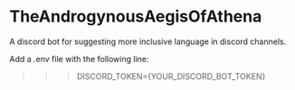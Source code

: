 # TheAndrogynousAegisOfAthena
A discord bot for suggesting more inclusive language in discord channels.

Add a .env file with the following line:
>>> DISCORD_TOKEN={YOUR_DISCORD_BOT_TOKEN}
